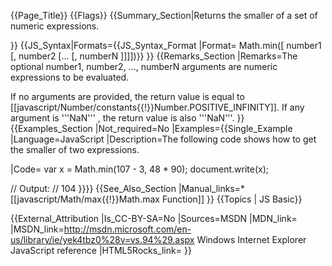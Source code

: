 {{Page_Title}}
{{Flags}}
{{Summary_Section|Returns the smaller of a set of numeric expressions.

}}
{{JS_Syntax|Formats={{JS_Syntax_Format
|Format= Math.min([ number1 [, number2 [... [, numberN ]]]])}}
}}
{{Remarks_Section
|Remarks=The optional number1, number2, ..., numberN arguments are numeric expressions to be evaluated.

If no arguments are provided, the return value is equal to [[javascript/Number/constants{{!}}Number.POSITIVE_INFINITY]]. If any argument is '''NaN''' , the return value is also '''NaN'''.
}}
{{Examples_Section
|Not_required=No
|Examples={{Single_Example
|Language=JavaScript
|Description=The following code shows how to get the smaller of two expressions.

|Code= var x = Math.min(107 - 3, 48 * 90);
 document.write(x);
 
 // Output:
 // 104
}}}}
{{See_Also_Section
|Manual_links=* [[javascript/Math/max{{!}}Math.max Function]]
}}
{{Topics | JS Basic}}

{{External_Attribution
|Is_CC-BY-SA=No
|Sources=MSDN
|MDN_link=
|MSDN_link=http://msdn.microsoft.com/en-us/library/ie/yek4tbz0%28v=vs.94%29.aspx Windows Internet Explorer JavaScript reference
|HTML5Rocks_link=
}}